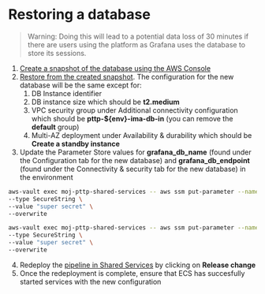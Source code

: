 # Restoring a database

> Warning: Doing this will lead to a potential data loss of 30 minutes if there are users using the platform as Grafana uses the database to store its sessions.

1. [Create a snapshot of the database using the AWS Console](https://docs.aws.amazon.com/AmazonRDS/latest/UserGuide/USER_CreateSnapshot.html)
2. [Restore from the created snapshot](https://docs.aws.amazon.com/AmazonRDS/latest/UserGuide/USER_RestoreFromSnapshot.html). The configuration for the new database will be the same except for:
   1. DB Instance identifier
   2. DB instance size which should be **t2.medium**
   3. VPC security group under Additional connectivity configuration which should be **pttp-${env}-ima-db-in** (you can remove the **default** group)
   4. Multi-AZ deployment under Availability & durability which should be **Create a standby instance**
3. Update the Parameter Store values for **grafana_db_name** (found under the Configuration tab for the new database) and **grafana_db_endpoint** (found under the Connectivity & security tab for the new database) in the environment

```bash
aws-vault exec moj-pttp-shared-services -- aws ssm put-parameter --name "/codebuild/pttp-ci-ima-pipeline/${env}/grafana_db_name" \
--type SecureString \
--value "super secret" \
--overwrite

aws-vault exec moj-pttp-shared-services -- aws ssm put-parameter --name "/codebuild/pttp-ci-ima-pipeline/${env}/grafana_db_endpoint" \
--type SecureString \
--value "super secret" \
--overwrite
```

4. Redeploy the [pipeline in Shared Services](https://eu-west-2.console.aws.amazon.com/codesuite/codepipeline/pipelines/Staff-Infrastructure-Monitoring/view?region=eu-west-2) by clicking on **Release change**
5. Once the redeployment is complete, ensure that ECS has succesfully started services with the new configuration
